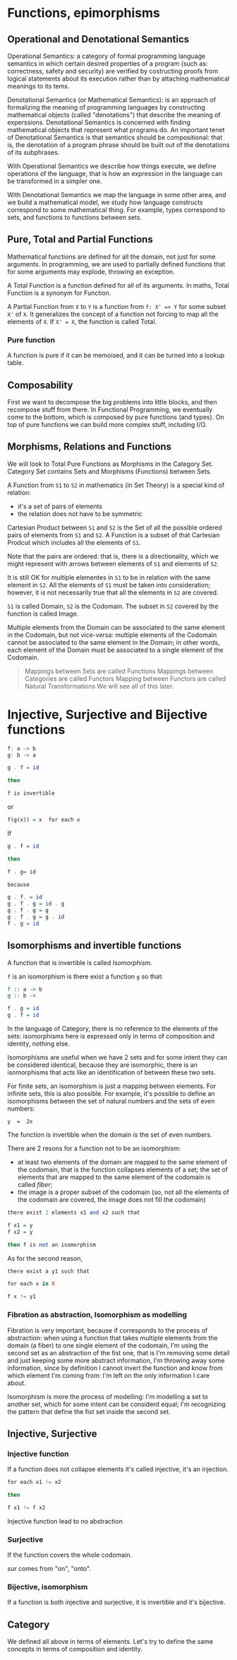 Functions, epimorphisms
=======================

## Operational and Denotational Semantics
Operational Semantics: a category of formal programming language semantics in which certain desired properties of a program (such as: correctness, safety and security) are verified by costructing proofs from logical statements about its execution rather than by attaching mathematical meanings to its tems.

Denotational Semantics (or Mathematical Semantics): is an approach of formalizing the meaning of programming languages by constructing mathematical objects (called "denotations") that describe the meaning of experssions. Denotational Semantics is concerned with finding mathematical objects that represent what programs do. An important tenet of Denotational Semantics is that semantics should be compositional: that is, the denotation of a program phrase should be built out of the denotations of its subphrases.

With Operational Semantics we describe how things execute, we define operations of the language, that is how an expression in the language can be transformed in a simpler one.

With Denotational Semantics we map the language in some other area, and we build a mathematical model, we study how language constructs correspond to some mathematical thing. For example, types correspond to sets, and functions to functions between sets.


## Pure, Total and Partial Functions
Mathematical functions are defined for all the domain, not just for some arguments. In programming, we are used to partially defined functions that for some arguments may explode, throwing an exception.

A Total Function is a function defined for all of its arguments. In maths, Total Function is a synonym for Function.

A Partial Function from `X` to `Y` is a function from `f: X' => Y` for some subset `X'` of `X`. It generalizes the concept of a function not forcing to map all the elements of `X`. If `X' = X`, the function is called Total.

### Pure function
A function is pure if it can be memoised, and it can be turned into a lookup table.

## Composability
First we want to decompose the big problems into little blocks, and then recompose stuff from there. In Functional Programming, we eventually come to the bottom, which is composed by pure functions (and types). On top of pure functions we can build more complex stuff, including I/O.


## Morphisms, Relations and Functions
We will look to Total Pure Functions as Morphisms in the Category Set. Category Set contains Sets and Morphisms (Functions) between Sets.

A Function from `S1` to `S2` in mathematics (in Set Theory) is a special kind of relation:

* it's a set of pairs of elements
* the relation does not have to be symmetric

Cartesian Product between `S1` and `S2` is the Set of all the possible ordered pairs of elements from `S1` and `S2`. A Function is a subset of that Cartesian Prodcut which includes all the elements of `S1`.

Note that the pairs are ordered: that is, there is a directionality, which we might represent with arrows between elements of `S1` and elements of `S2`.

It is still OK for multiple elementes in `S1` to be in relation with the same element in `S2`. All the elements of `S1` must be taken into consideration; however, it is not necessarily true that all the elements in `S2` are covered.

`S1` is called Domain, `S2` is the Codomain. The subset in `S2` covered by the function is called Image.

Multiple elements from the Domain can be associated to the same element in the Codomain, but not vice-versa: multiple elements of the Codomain cannot be associated to the same element in the Domain; in other words, each element of the Domain must be associated to a single element of the Codomain.


> Mappings between Sets are called Functions
> Mappings between Categories are called Functors
> Mapping between Functors are called Natural Transformations
> We will see all of this later.


# Injective, Surjective and Bijective functions

```haskell
f: a -> b
g: b -> a

g . f = id

then 

f is invertible
```

or

```haskell
f(g(x)) = x  for each x
```

If

```haskell
g . f = id

then 

f . g= id

because

g . f. = id
g . f . g = id . g
g . f . g = g
g . f . g = g . id
f . g = id
```


## Isomorphisms and invertible functions
A function that is invertible is called *Isomorphism*.

`f` is an isomorphism is there exist a function `g` so that:

```haskell
f :: a -> b
g :: b -> 

f . g = id
g . f = id
```

In the language of Category, there is no reference to the elements of the sets: isomorphisms here is expressed only in terms of composition and identity, nothing else.

Isomorphisms are useful when we have 2 sets and for some intent they can be considered identical, because they are isomorphic, there is an isomorphisms that acts like an identification of between these two sets.

For finite sets, an isomorphism is just a mapping between elements. For infinite sets, this is also possible. For example, it's possible to define an isomorphisms between the set of natural numbers and the sets of even numbers:

```haskel
y  =  2x
```
The function is invertible when the domain is the set of even numbers.


There are 2 resons for a function not to be an isomorphism:

* at least two elements of the domain are mapped to the same element of the codomain, that is the function collapses elements of a set; the set of elements that are mapped to the same element of the codomain is called *fiber*;
* the image is a proper subset of the codomain (so, not all the elements of the codomain are covered, the image does not fill the codomain)

```haskell
there exist 2 elements x1 and x2 such that

f x1 = y
f x2 = y

then f is not an isomorphism
```

As for the second reason,

```haskell
there exist a y1 such that

for each x in X

f x != y1
```


### Fibration as abstraction, Isomorphism as modelling
Fibration is very important, because if corresponds to the process of abstraction: when using a function that takes multiple elements from the domain (a fiber) to one single element of the codomain, I'm using the second set as an abstraction of the fist one, that is I'm removing some detail and just keeping some more abstract information, I'm throwing away some information, since by definition I cannot invert the function and know from which element I'm coming from: I'm left on the only information I care about.

Isomorphism is more the process of modelling: I'm modelling a set to another set, which for some intent can be considerd equal; I'm recognizing the pattern that define the fist set inside the second set.


## Injective, Surjective

### Injective function
If a function does not collapse elements it's called injective, it's an injection.

```haskell
for each x1 != x2

then

f x1 != f x2
```

Injective function lead to no abstraction

### Surjective
If the function covers the whole codomain.

*sur* comes from "on", "onto".

### Bijective, isomorphism

If a function is both injective and surjective, it is invertible and it's bijective.

## Category
We defined all above in terms of elements. Let's try to define the same concepts in terms of composition and identity.


